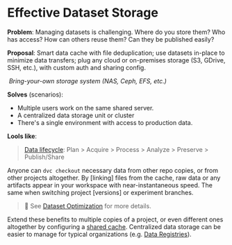 # Effective Dataset Storage

<!-- This should be about efficient, performant data storage. -->

**Problem**: Managing datasets is challenging. Where do you store them? Who has
access? How can others reuse them? Can they be published easily?

**Proposal**: Smart data <abbr>cache</abbr> with file deduplication; use
datasets in-place to minimize data transfers; plug any cloud or on-premises
storage (S3, GDrive, SSH, etc.), with custom auth and sharing config.

![]() _Bring-your-own storage system (NAS, Ceph, EFS, etc.)_

**Solves** (scenarios):

- Multiple users work on the same shared server.
- A centralized data storage unit or cluster
- There's a single environment with access to production data.

**Lools like**:

> [Data lifecycle](https://www.usgs.gov/products/data-and-tools/data-management/data-lifecycle):
> Plan > Acquire > Process > Analyze > Preserve > Publish/Share

Anyone can `dvc checkout` necessary data from other repo copies, or from other
projects altogether. By [linking] files from the <abbr>cache</abbr>, raw data or
any artifacts appear in your <abbr>workspace</abbr> with near-instantaneous
speed. The same when switching project [versions] or experiment branches.

> 📖 See [Dataset Optimization](/doc/user-guide/large-dataset-optimization) for
> more details.

Extend these benefits to multiple copies of a project, or even different ones
altogether by configuring a
[shared cache](/doc/user-guide/how-to/share-a-dvc-cache). Centralized data
storage can be easier to manage for typical organizations (e.g.
[Data Registries](/doc/use-cases/data-registries)).
